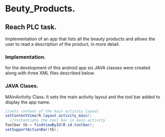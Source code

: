 # Beuty_Products.
## Reach PLC task.
Implementation of an app that lists all the beauty products and allows the user to read a description of the product, in more detail.
### Implementation.
for the development of this android app six JAVA classes were created along with three XML files described below.
### JAVA Clases.
MAinActivity Class.
It sets the main activity layout and the tool bar added to display the app name.
```java
//sets content of the main activity layout
setContentView(R.layout.activity_main);
  //instantiate the tool bar in main activity
Toolbar tb = findViewById(R.id.toolbar);
setSupportActionBar(tb);
```
